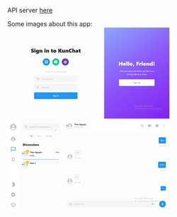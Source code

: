 
API server [here](https://github.com/ryukun-thaonguyen/chat-app-server-api-laravel)

Some images about this app:
![thumb1](./intro/intro1.png)
![thumb2](./intro/intro2.png)
